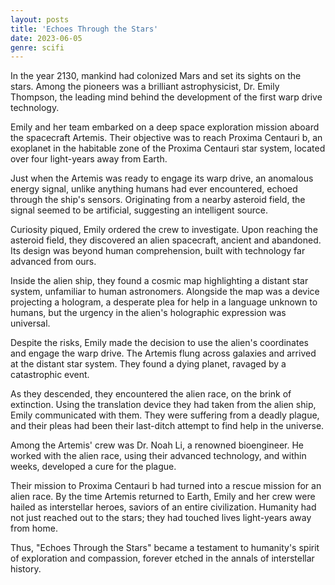 ```yaml
---
layout: posts
title: 'Echoes Through the Stars'
date: 2023-06-05
genre: scifi
---
```


In the year 2130, mankind had colonized Mars and set its sights on the stars. Among the pioneers was a brilliant astrophysicist, Dr. Emily Thompson, the leading mind behind the development of the first warp drive technology.

Emily and her team embarked on a deep space exploration mission aboard the spacecraft Artemis. Their objective was to reach Proxima Centauri b, an exoplanet in the habitable zone of the Proxima Centauri star system, located over four light-years away from Earth.

Just when the Artemis was ready to engage its warp drive, an anomalous energy signal, unlike anything humans had ever encountered, echoed through the ship's sensors. Originating from a nearby asteroid field, the signal seemed to be artificial, suggesting an intelligent source.

Curiosity piqued, Emily ordered the crew to investigate. Upon reaching the asteroid field, they discovered an alien spacecraft, ancient and abandoned. Its design was beyond human comprehension, built with technology far advanced from ours.

Inside the alien ship, they found a cosmic map highlighting a distant star system, unfamiliar to human astronomers. Alongside the map was a device projecting a hologram, a desperate plea for help in a language unknown to humans, but the urgency in the alien's holographic expression was universal.

Despite the risks, Emily made the decision to use the alien's coordinates and engage the warp drive. The Artemis flung across galaxies and arrived at the distant star system. They found a dying planet, ravaged by a catastrophic event.

As they descended, they encountered the alien race, on the brink of extinction. Using the translation device they had taken from the alien ship, Emily communicated with them. They were suffering from a deadly plague, and their pleas had been their last-ditch attempt to find help in the universe.

Among the Artemis' crew was Dr. Noah Li, a renowned bioengineer. He worked with the alien race, using their advanced technology, and within weeks, developed a cure for the plague.

Their mission to Proxima Centauri b had turned into a rescue mission for an alien race. By the time Artemis returned to Earth, Emily and her crew were hailed as interstellar heroes, saviors of an entire civilization. Humanity had not just reached out to the stars; they had touched lives light-years away from home.

Thus, "Echoes Through the Stars" became a testament to humanity's spirit of exploration and compassion, forever etched in the annals of interstellar history.
